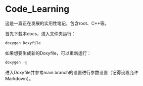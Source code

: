 # Code_Learning
这是一篇正在发展的实用性笔记，包含root、C++等。

首先下载本docs，进入文件夹运行：
```bash
doxygen Doxyfile
```

如果想要生成新的Doxyfile，可以重新运行：
```bash
doxygen -g
```
进入Doxyfile并参考main branch的设置进行参数设置（记得设置允许Markdown）。
